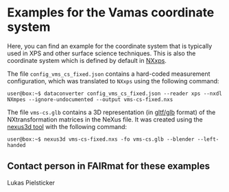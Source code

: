# Examples for the Vamas coordinate system

Here, you can find an example for the coordinate system that is typically used in XPS and other surface science techniques. This is also the coordinate system which is defined by default in [NXxps](https://fairmat-nfdi.github.io/nexus_definitions/classes/contributed_definitions/NXxps.html#nxxps).

The file `config_vms_cs_fixed.json` contains a hard-coded measurement configuration, which was translated to `NXxps` using the following command:

```console
user@box:~$ dataconverter config_vms_cs_fixed.json --reader xps --nxdl NXmpes --ignore-undocumented --output vms-cs-fixed.nxs 
```

The file `vms-cs.glb` contains a 3D representation (in [gltf/glb](https://en.wikipedia.org/wiki/GlTF) format) of the NXtransformation matrices in the NeXus file. It was created using the [nexus3d tool](https://github.com/domna/nexus3d) with the following command:

```console
user@box:~$ nexus3d vms-cs-fixed.nxs -fo vms-cs.glb --blender --left-handed
```

## Contact person in FAIRmat for these examples
Lukas Pielsticker